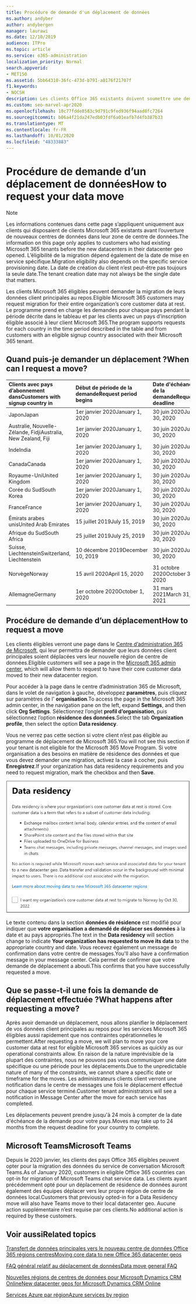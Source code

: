 ```yaml
---
title: Procédure de demande d'un déplacement de données
ms.author: andyber
author: andybergen
manager: laurawi
ms.date: 12/10/2019
audience: ITPro
ms.topic: article
ms.service: o365-administration
localization_priority: Normal
search.appverid:
- MET150
ms.assetid: 5bb64310-36fc-473d-b791-a0176f21707f
f1.keywords:
- NOCSH
description: Les clients Office 365 existants doivent soumettre une demande avant la date d’échéance de leur pays pour que leurs données Microsoft 365 services soient déplacées vers leur nouvelle région géographique.
ms.custom: seo-marvel-apr2020
ms.openlocfilehash: 10c77fdde8583c9d791c9fed936f94aad8fc7264
ms.sourcegitcommit: b06a4f21da247edb03fdf6a01eafb7d4fb387b33
ms.translationtype: MT
ms.contentlocale: fr-FR
ms.lasthandoff: 10/01/2020
ms.locfileid: "48333883"
---
```

# <a name="how-to-request-your-data-move"></a><span data-ttu-id="aeac5-103">Procédure de demande d’un déplacement de données</span><span class="sxs-lookup"><span data-stu-id="aeac5-103">How to request your data move</span></span>

> [!NOTE]
> <span data-ttu-id="aeac5-104">Les informations contenues dans cette page s’appliquent uniquement aux clients qui disposaient de clients Microsoft 365 existants avant l’ouverture de nouveaux centres de données dans leur zone de centre de données.</span><span class="sxs-lookup"><span data-stu-id="aeac5-104">The information on this page only applies to customers who had existing Microsoft 365 tenants before the new datacenters in their datacenter geo opened.</span></span> <span data-ttu-id="aeac5-105">L’éligibilité de la migration dépend également de la date de mise en service spécifique.</span><span class="sxs-lookup"><span data-stu-id="aeac5-105">Migration eligibility also depends on the specific service provisioning date.</span></span>  <span data-ttu-id="aeac5-106">La date de création du client n’est peut-être pas toujours la seule date.</span><span class="sxs-lookup"><span data-stu-id="aeac5-106">The tenant creation date may not always be the single date that matters.</span></span>
  
<span data-ttu-id="aeac5-107">Les clients Microsoft 365 éligibles peuvent demander la migration de leurs données client principales au repos.</span><span class="sxs-lookup"><span data-stu-id="aeac5-107">Eligible Microsoft 365 customers may request migration for their entire organization’s core customer data at rest.</span></span>  <span data-ttu-id="aeac5-108">Le programme prend en charge les demandes pour chaque pays pendant la période décrite dans le tableau et par les clients avec un pays d’inscription éligible associé à leur client Microsoft 365.</span><span class="sxs-lookup"><span data-stu-id="aeac5-108">The program supports requests for each country in the time period described in the table and from customers with an eligible signup country associated with their Microsoft 365 tenant.</span></span>
  
## <a name="when-can-i-request-a-move"></a><span data-ttu-id="aeac5-109">Quand puis-je demander un déplacement ?</span><span class="sxs-lookup"><span data-stu-id="aeac5-109">When can I request a move?</span></span>

|<span data-ttu-id="aeac5-110">**Clients avec pays d’abonnement dans**</span><span class="sxs-lookup"><span data-stu-id="aeac5-110">**Customers with signup country in**</span></span>|<span data-ttu-id="aeac5-111">**Début de période de la demande**</span><span class="sxs-lookup"><span data-stu-id="aeac5-111">**Request period begins**</span></span>|<span data-ttu-id="aeac5-112">**Date d'échéance de la demande**</span><span class="sxs-lookup"><span data-stu-id="aeac5-112">**Request deadline**</span></span>|
|:-----|:-----|:-----|
|<span data-ttu-id="aeac5-113">Japon</span><span class="sxs-lookup"><span data-stu-id="aeac5-113">Japan</span></span>  <br/> |<span data-ttu-id="aeac5-114">1er janvier 2020</span><span class="sxs-lookup"><span data-stu-id="aeac5-114">January 1, 2020</span></span>  <br/> |<span data-ttu-id="aeac5-115">30 juin 2020</span><span class="sxs-lookup"><span data-stu-id="aeac5-115">June 30, 2020</span></span>  <br/> |
|<span data-ttu-id="aeac5-116">Australie, Nouvelle-Zélande, Fidji</span><span class="sxs-lookup"><span data-stu-id="aeac5-116">Australia, New Zealand, Fiji</span></span>  <br/> |<span data-ttu-id="aeac5-117">1er janvier 2020</span><span class="sxs-lookup"><span data-stu-id="aeac5-117">January 1, 2020</span></span>  <br/> |<span data-ttu-id="aeac5-118">30 juin 2020</span><span class="sxs-lookup"><span data-stu-id="aeac5-118">June 30, 2020</span></span>  <br/> |
|<span data-ttu-id="aeac5-119">Inde</span><span class="sxs-lookup"><span data-stu-id="aeac5-119">India</span></span>  <br/> |<span data-ttu-id="aeac5-120">1er janvier 2020</span><span class="sxs-lookup"><span data-stu-id="aeac5-120">January 1, 2020</span></span>  <br/> |<span data-ttu-id="aeac5-121">30 juin 2020</span><span class="sxs-lookup"><span data-stu-id="aeac5-121">June 30, 2020</span></span>  <br/> |
|<span data-ttu-id="aeac5-122">Canada</span><span class="sxs-lookup"><span data-stu-id="aeac5-122">Canada</span></span>  <br/> |<span data-ttu-id="aeac5-123">1er janvier 2020</span><span class="sxs-lookup"><span data-stu-id="aeac5-123">January 1, 2020</span></span>  <br/> |<span data-ttu-id="aeac5-124">30 juin 2020</span><span class="sxs-lookup"><span data-stu-id="aeac5-124">June 30, 2020</span></span>  <br/> |
|<span data-ttu-id="aeac5-125">Royaume-Uni</span><span class="sxs-lookup"><span data-stu-id="aeac5-125">United Kingdom</span></span>  <br/> |<span data-ttu-id="aeac5-126">1er janvier 2020</span><span class="sxs-lookup"><span data-stu-id="aeac5-126">January 1, 2020</span></span>  <br/> |<span data-ttu-id="aeac5-127">30 juin 2020</span><span class="sxs-lookup"><span data-stu-id="aeac5-127">June 30, 2020</span></span>  <br/> |
|<span data-ttu-id="aeac5-128">Corée du Sud</span><span class="sxs-lookup"><span data-stu-id="aeac5-128">South Korea</span></span>  <br/> |<span data-ttu-id="aeac5-129">1er janvier 2020</span><span class="sxs-lookup"><span data-stu-id="aeac5-129">January 1, 2020</span></span>  <br/> |<span data-ttu-id="aeac5-130">30 juin 2020</span><span class="sxs-lookup"><span data-stu-id="aeac5-130">June 30, 2020</span></span>  <br/> |
|<span data-ttu-id="aeac5-131">France</span><span class="sxs-lookup"><span data-stu-id="aeac5-131">France</span></span>  <br/> |<span data-ttu-id="aeac5-132">1er janvier 2020</span><span class="sxs-lookup"><span data-stu-id="aeac5-132">January 1, 2020</span></span>  <br/> |<span data-ttu-id="aeac5-133">30 juin 2020</span><span class="sxs-lookup"><span data-stu-id="aeac5-133">June 30, 2020</span></span>  <br/> |
|<span data-ttu-id="aeac5-134">Émirats arabes unis</span><span class="sxs-lookup"><span data-stu-id="aeac5-134">United Arab Emirates</span></span>  <br/> |<span data-ttu-id="aeac5-135">15 juillet 2019</span><span class="sxs-lookup"><span data-stu-id="aeac5-135">July 15, 2019</span></span>  <br/> |<span data-ttu-id="aeac5-136">30 juin 2020</span><span class="sxs-lookup"><span data-stu-id="aeac5-136">June 30, 2020</span></span>  <br/> |
|<span data-ttu-id="aeac5-137">Afrique du Sud</span><span class="sxs-lookup"><span data-stu-id="aeac5-137">South Africa</span></span>  <br/> |<span data-ttu-id="aeac5-138">25 juillet 2019</span><span class="sxs-lookup"><span data-stu-id="aeac5-138">July 25, 2019</span></span>  <br/> |<span data-ttu-id="aeac5-139">30 juin 2020</span><span class="sxs-lookup"><span data-stu-id="aeac5-139">June 30, 2020</span></span>  <br/> |
|<span data-ttu-id="aeac5-140">Suisse, Liechtenstein</span><span class="sxs-lookup"><span data-stu-id="aeac5-140">Switzerland, Liechtenstein</span></span>  <br/> |<span data-ttu-id="aeac5-141">10 décembre 2019</span><span class="sxs-lookup"><span data-stu-id="aeac5-141">December 10, 2019</span></span>  <br/> |<span data-ttu-id="aeac5-142">30 juin 2020</span><span class="sxs-lookup"><span data-stu-id="aeac5-142">June 30, 2020</span></span>  <br/> |
|<span data-ttu-id="aeac5-143">Norvège</span><span class="sxs-lookup"><span data-stu-id="aeac5-143">Norway</span></span>  <br/> |<span data-ttu-id="aeac5-144">15 avril 2020</span><span class="sxs-lookup"><span data-stu-id="aeac5-144">April 15, 2020</span></span>  <br/> |<span data-ttu-id="aeac5-145">31 octobre 2020</span><span class="sxs-lookup"><span data-stu-id="aeac5-145">October 31, 2020</span></span>  <br/> |
|<span data-ttu-id="aeac5-146">Allemagne</span><span class="sxs-lookup"><span data-stu-id="aeac5-146">Germany</span></span>  <br/> |<span data-ttu-id="aeac5-147">1er octobre 2020</span><span class="sxs-lookup"><span data-stu-id="aeac5-147">October 1, 2020</span></span>  <br/> |<span data-ttu-id="aeac5-148">31 mars 2021</span><span class="sxs-lookup"><span data-stu-id="aeac5-148">March 31, 2021</span></span>  <br/> |

## <a name="how-to-request-a-move"></a><span data-ttu-id="aeac5-149">Procédure de demande d’un déplacement</span><span class="sxs-lookup"><span data-stu-id="aeac5-149">How to request a move</span></span>

<span data-ttu-id="aeac5-150">Les clients éligibles verront une page dans le [Centre d’administration 365 de Microsoft](https://aka.ms/365admin), qui leur permettra de demander que leurs données client principales soient déplacées vers leur nouvelle région de centre de données.</span><span class="sxs-lookup"><span data-stu-id="aeac5-150">Eligible customers will see a page in the [Microsoft 365 admin center](https://aka.ms/365admin), which will allow them to request to have their core customer data moved to their new datacenter region.</span></span>  
  
<span data-ttu-id="aeac5-151">Pour accéder à la page dans le centre d’administration 365 de Microsoft, dans le volet de navigation à gauche, développez **paramètres**, puis cliquez sur paramètres de l' **organisation**.</span><span class="sxs-lookup"><span data-stu-id="aeac5-151">To access the page in the Microsoft 365 admin center, in the navigation pane on the left, expand **Settings**, and then click **Org Settings**.</span></span>
<span data-ttu-id="aeac5-152">Sélectionnez l’onglet **profil d’organisation**, puis sélectionnez l’option **résidence des données**.</span><span class="sxs-lookup"><span data-stu-id="aeac5-152">Select the tab **Organization profile**, then select the option **Data residency**.</span></span>
  
<span data-ttu-id="aeac5-153">Vous ne verrez pas cette section si votre client n’est pas éligible au programme de déplacement de Microsoft 365.</span><span class="sxs-lookup"><span data-stu-id="aeac5-153">You will not see this section if your tenant is not eligible for the Microsoft 365 Move Program.</span></span>  <span data-ttu-id="aeac5-154">Si votre organisation a des besoins en matière de résidence des données et que vous devez demander une migration, activez la case à cocher, puis **Enregistrez**.</span><span class="sxs-lookup"><span data-stu-id="aeac5-154">If your organization has data residency requirements and you need to request migration, mark the checkbox and then **Save**.</span></span>
  
![Écran de l'action d'abonnement dans le centre de données](../media/dataresidencyflyoutae.jpg)
  
<span data-ttu-id="aeac5-156">Le texte contenu dans la section **données de résidence** est modifié pour indiquer que **votre organisation a demandé de déplacer ses données** à la date et au pays appropriés.</span><span class="sxs-lookup"><span data-stu-id="aeac5-156">The text in the **Data residency** will section change to indicate **Your organization has requested to move its data** to the appropriate country and date.</span></span> <span data-ttu-id="aeac5-157">Vous recevez également un message de confirmation dans votre centre de messages.</span><span class="sxs-lookup"><span data-stu-id="aeac5-157">You'll also have a confirmation message in your message center.</span></span> <span data-ttu-id="aeac5-158">Cela permet de confirmer que votre demande de déplacement a abouti.</span><span class="sxs-lookup"><span data-stu-id="aeac5-158">This confirms that you have successfully requested a move.</span></span> 
  
## <a name="what-happens-after-requesting-a-move"></a><span data-ttu-id="aeac5-159">Que se passe-t-il une fois la demande de déplacement effectuée ?</span><span class="sxs-lookup"><span data-stu-id="aeac5-159">What happens after requesting a move?</span></span>

<span data-ttu-id="aeac5-160">Après avoir demandé un déplacement, nous allons planifier le déplacement de vos données client principales au repos pour les services Microsoft 365 éligibles aussi rapidement que nos contraintes opérationnelles le permettent.</span><span class="sxs-lookup"><span data-stu-id="aeac5-160">After requesting a move, we will plan to move your core customer data at rest for eligible Microsoft 365 services as quickly as our operational constraints allow.</span></span> <span data-ttu-id="aeac5-161">En raison de la nature imprévisible de la plupart des contraintes, nous ne pouvons pas vous communiquer une date spécifique ou une période pour les déplacements.</span><span class="sxs-lookup"><span data-stu-id="aeac5-161">Due to the unpredictable nature of many of the constraints, we cannot share a specific date or timeframe for the moves.</span></span> <span data-ttu-id="aeac5-162">Les administrateurs clients client verront une notification dans le centre de messages une fois le déplacement effectué pour chaque service terminé.</span><span class="sxs-lookup"><span data-stu-id="aeac5-162">Customer tenant administrators will see a notification in Message Center after the move for each service has completed.</span></span>
  
<span data-ttu-id="aeac5-163">Les déplacements peuvent prendre jusqu'à 24 mois à compter de la date d'échéance de la demande pour votre pays.</span><span class="sxs-lookup"><span data-stu-id="aeac5-163">Moves may take up to 24 months from the request deadline for your country to complete.</span></span>
  
## <a name="microsoft-teams"></a><span data-ttu-id="aeac5-164">Microsoft Teams</span><span class="sxs-lookup"><span data-stu-id="aeac5-164">Microsoft Teams</span></span>

<span data-ttu-id="aeac5-165">Depuis le 2020 janvier, les clients des pays Office 365 éligibles peuvent opter pour la migration des données du service de conversation Microsoft Teams.</span><span class="sxs-lookup"><span data-stu-id="aeac5-165">As of January 2020, customers in eligible Office 365 countries can opt-in for migration of Microsoft Teams chat service data.</span></span>  <span data-ttu-id="aeac5-166">Les clients ayant précédemment opté pour un déplacement de résidence de données auront également des équipes déplacer vers leur propre région de centre de données local.</span><span class="sxs-lookup"><span data-stu-id="aeac5-166">Customers that previously opted-in for a Data Residency move will also have Teams move to their local datacenter geo.</span></span>  <span data-ttu-id="aeac5-167">Aucune action supplémentaire n’est requise par ces clients.</span><span class="sxs-lookup"><span data-stu-id="aeac5-167">No additional action is required by these customers.</span></span>

## <a name="related-topics"></a><span data-ttu-id="aeac5-168">Voir aussi</span><span class="sxs-lookup"><span data-stu-id="aeac5-168">Related topics</span></span>

[<span data-ttu-id="aeac5-169">Transfert de données principales vers le nouveau centre de données Office 365 régions centres</span><span class="sxs-lookup"><span data-stu-id="aeac5-169">Moving core data to new Office 365 datacenter geos</span></span>](moving-data-to-new-datacenter-geos.md)

[<span data-ttu-id="aeac5-170">FAQ général relatif au déplacement de données</span><span class="sxs-lookup"><span data-stu-id="aeac5-170">Data move general FAQ</span></span>](data-move-faq.md)

[<span data-ttu-id="aeac5-171">Nouvelles régions de centres de données pour Microsoft Dynamics CRM Online</span><span class="sxs-lookup"><span data-stu-id="aeac5-171">New datacenter geos for Microsoft Dynamics CRM Online</span></span>](https://go.microsoft.com/fwlink/p/?Linkid=615924)
  
[<span data-ttu-id="aeac5-172">Services Azure par région</span><span class="sxs-lookup"><span data-stu-id="aeac5-172">Azure services by region</span></span>](https://azure.microsoft.com/regions/)
  

